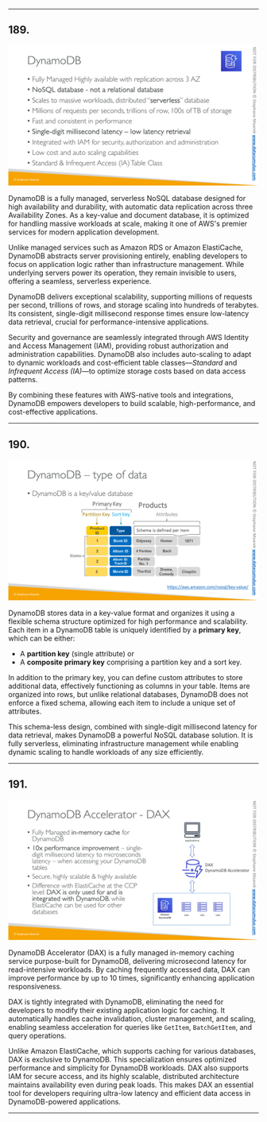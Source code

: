 
---

## 189. 
![alt text](https://github.com/mistertandon/aws-clf-co2-slides-by-stephane-maarek/blob/main/s9/189.png)

DynamoDB is a fully managed, serverless NoSQL database designed for high availability and durability, with automatic data replication across three Availability Zones. As a key-value and document database, it is optimized for handling massive workloads at scale, making it one of AWS's premier services for modern application development.

Unlike managed services such as Amazon RDS or Amazon ElastiCache, DynamoDB abstracts server provisioning entirely, enabling developers to focus on application logic rather than infrastructure management. While underlying servers power its operation, they remain invisible to users, offering a seamless, serverless experience.

DynamoDB delivers exceptional scalability, supporting millions of requests per second, trillions of rows, and storage scaling into hundreds of terabytes. Its consistent, single-digit millisecond response times ensure low-latency data retrieval, crucial for performance-intensive applications.

Security and governance are seamlessly integrated through AWS Identity and Access Management (IAM), providing robust authorization and administration capabilities. DynamoDB also includes auto-scaling to adapt to dynamic workloads and cost-efficient table classes—*Standard* and *Infrequent Access (IA)*—to optimize storage costs based on data access patterns.

By combining these features with AWS-native tools and integrations, DynamoDB empowers developers to build scalable, high-performance, and cost-effective applications.

---

## 190. 
![alt text](https://github.com/mistertandon/aws-clf-co2-slides-by-stephane-maarek/blob/main/s9/190.png)

DynamoDB stores data in a key-value format and organizes it using a flexible schema structure optimized for high performance and scalability. Each item in a DynamoDB table is uniquely identified by a **primary key**, which can be either: 

- A **partition key** (single attribute) or  
- A **composite primary key** comprising a partition key and a sort key.  

In addition to the primary key, you can define custom attributes to store additional data, effectively functioning as columns in your table. Items are organized into rows, but unlike relational databases, DynamoDB does not enforce a fixed schema, allowing each item to include a unique set of attributes.

This schema-less design, combined with single-digit millisecond latency for data retrieval, makes DynamoDB a powerful NoSQL database solution. It is fully serverless, eliminating infrastructure management while enabling dynamic scaling to handle workloads of any size efficiently.

---

## 191. 
![alt text](https://github.com/mistertandon/aws-clf-co2-slides-by-stephane-maarek/blob/main/s9/191.png)


DynamoDB Accelerator (DAX) is a fully managed in-memory caching service purpose-built for DynamoDB, delivering microsecond latency for read-intensive workloads. By caching frequently accessed data, DAX can improve performance by up to 10 times, significantly enhancing application responsiveness.

DAX is tightly integrated with DynamoDB, eliminating the need for developers to modify their existing application logic for caching. It automatically handles cache invalidation, cluster management, and scaling, enabling seamless acceleration for queries like `GetItem`, `BatchGetItem`, and query operations.

Unlike Amazon ElastiCache, which supports caching for various databases, DAX is exclusive to DynamoDB. This specialization ensures optimized performance and simplicity for DynamoDB workloads. DAX also supports IAM for secure access, and its highly scalable, distributed architecture maintains availability even during peak loads. This makes DAX an essential tool for developers requiring ultra-low latency and efficient data access in DynamoDB-powered applications.

---
